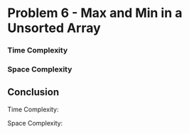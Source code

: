 # Problem 6 - Max and Min in a Unsorted Array



### Time Complexity



### Space Complexity



## Conclusion

Time Complexity: 

Space Complexity: 